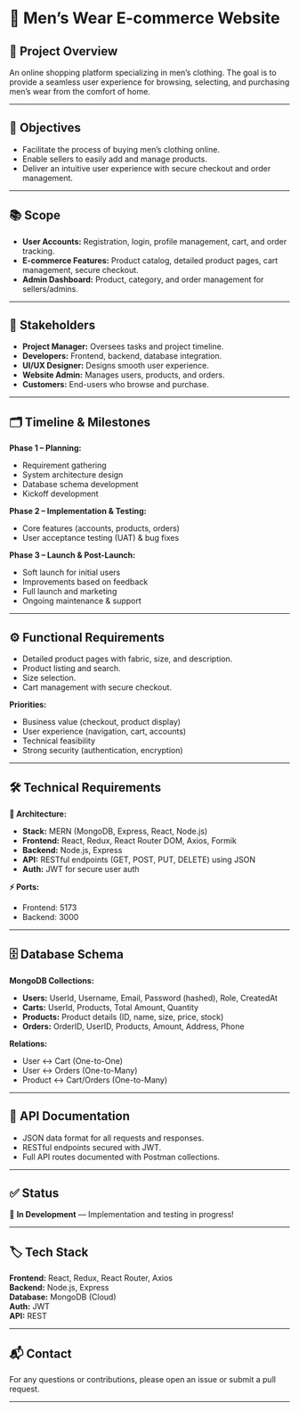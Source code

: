 # 🛒 Men’s Wear E-commerce Website

## 📌 Project Overview
An online shopping platform specializing in men’s clothing. The goal is to provide a seamless user experience for browsing, selecting, and purchasing men’s wear from the comfort of home.

---

## 🎯 Objectives
- Facilitate the process of buying men’s clothing online.
- Enable sellers to easily add and manage products.
- Deliver an intuitive user experience with secure checkout and order management.

---

## 📚 Scope
- **User Accounts:** Registration, login, profile management, cart, and order tracking.
- **E-commerce Features:** Product catalog, detailed product pages, cart management, secure checkout.
- **Admin Dashboard:** Product, category, and order management for sellers/admins.

---

## 👥 Stakeholders
- **Project Manager:** Oversees tasks and project timeline.
- **Developers:** Frontend, backend, database integration.
- **UI/UX Designer:** Designs smooth user experience.
- **Website Admin:** Manages users, products, and orders.
- **Customers:** End-users who browse and purchase.

---

## 🗂️ Timeline & Milestones
**Phase 1 – Planning:**  
- Requirement gathering  
- System architecture design  
- Database schema development  
- Kickoff development

**Phase 2 – Implementation & Testing:**  
- Core features (accounts, products, orders)  
- User acceptance testing (UAT) & bug fixes

**Phase 3 – Launch & Post-Launch:**  
- Soft launch for initial users  
- Improvements based on feedback  
- Full launch and marketing  
- Ongoing maintenance & support

---

## ⚙️ Functional Requirements
- Detailed product pages with fabric, size, and description.
- Product listing and search.
- Size selection.
- Cart management with secure checkout.

**Priorities:**  
- Business value (checkout, product display)  
- User experience (navigation, cart, accounts)  
- Technical feasibility  
- Strong security (authentication, encryption)

---

## 🛠️ Technical Requirements

**🔗 Architecture:**  
- **Stack:** MERN (MongoDB, Express, React, Node.js)
- **Frontend:** React, Redux, React Router DOM, Axios, Formik
- **Backend:** Node.js, Express
- **API:** RESTful endpoints (GET, POST, PUT, DELETE) using JSON
- **Auth:** JWT for secure user auth

**⚡ Ports:**  
- Frontend: 5173  
- Backend: 3000

---

## 🗄️ Database Schema

**MongoDB Collections:**  
- **Users:** UserId, Username, Email, Password (hashed), Role, CreatedAt
- **Carts:** UserId, Products, Total Amount, Quantity
- **Products:** Product details (ID, name, size, price, stock)
- **Orders:** OrderID, UserID, Products, Amount, Address, Phone

**Relations:**  
- User ↔ Cart (One-to-One)  
- User ↔ Orders (One-to-Many)  
- Product ↔ Cart/Orders (One-to-Many)

---

## 📑 API Documentation
- JSON data format for all requests and responses.
- RESTful endpoints secured with JWT.
- Full API routes documented with Postman collections.

---

## ✅ Status
🚀 **In Development** — Implementation and testing in progress!

---

## 🏷️ Tech Stack
**Frontend:** React, Redux, React Router, Axios  
**Backend:** Node.js, Express  
**Database:** MongoDB (Cloud)  
**Auth:** JWT  
**API:** REST

---

## 📬 Contact
For any questions or contributions, please open an issue or submit a pull request.

---


